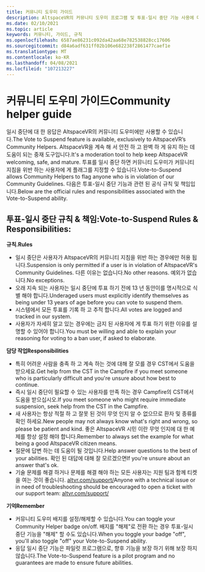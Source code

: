 ```yaml
---
title: 커뮤니티 도우미 가이드
description: AltspaceVR의 커뮤니티 도우미 프로그램 및 투표-일시 중단 기능 사용에 대 한 규칙 및 책임을 최신 상태로 유지 합니다.
ms.date: 02/10/2021
ms.topic: article
keywords: 커뮤니티, 가이드, 규칙
ms.openlocfilehash: 6587ae86231c092da42aa68e782538828cc17606
ms.sourcegitcommit: d84a6adf631ff02b106e682238f2861477caef1e
ms.translationtype: MT
ms.contentlocale: ko-KR
ms.lasthandoff: 04/08/2021
ms.locfileid: "107213227"
---
```

# <a name="community-helper-guide"></a><span data-ttu-id="dd012-104">커뮤니티 도우미 가이드</span><span class="sxs-lookup"><span data-stu-id="dd012-104">Community helper guide</span></span>

<span data-ttu-id="dd012-105">일시 중단에 대 한 응답은 AltspaceVR의 커뮤니티 도우미에만 사용할 수 있습니다.</span><span class="sxs-lookup"><span data-stu-id="dd012-105">The Vote to Suspend feature is available, exclusively to AltspaceVR’s Community Helpers.</span></span> <span data-ttu-id="dd012-106">AltspaceVR을 계속 해 서 안전 하 고 완벽 하 게 유지 하는 데 도움이 되는 중재 도구입니다.</span><span class="sxs-lookup"><span data-stu-id="dd012-106">It's a moderation tool to help keep AltspaceVR welcoming, safe, and mature.</span></span> <span data-ttu-id="dd012-107">투표를 일시 중단 하면 커뮤니티 도우미가 커뮤니티 지침을 위반 하는 사용자에 게 플래그를 지정할 수 있습니다.</span><span class="sxs-lookup"><span data-stu-id="dd012-107">Vote-to-Suspend allows Community Helpers to flag anyone who is in violation of our Community Guidelines.</span></span> <span data-ttu-id="dd012-108">다음은 투표-일시 중단 기능과 관련 된 공식 규칙 및 책임입니다.</span><span class="sxs-lookup"><span data-stu-id="dd012-108">Below are the official rules and responsibilities associated with the Vote-to-Suspend ability.</span></span> 

## <a name="vote-to-suspend-rules--responsibilities"></a><span data-ttu-id="dd012-109">투표-일시 중단 규칙 & 책임:</span><span class="sxs-lookup"><span data-stu-id="dd012-109">Vote-to-Suspend Rules & Responsibilities:</span></span> 

<span data-ttu-id="dd012-110">**규칙.**</span><span class="sxs-lookup"><span data-stu-id="dd012-110">**Rules**</span></span> 

* <span data-ttu-id="dd012-111">일시 중단은 사용자가 AltspaceVR의 커뮤니티 지침을 위반 하는 경우에만 허용 됩니다.</span><span class="sxs-lookup"><span data-stu-id="dd012-111">Suspension is only permitted if a user is in violation of AltspaceVR's Community Guidelines.</span></span> <span data-ttu-id="dd012-112">다른 이유는 없습니다.</span><span class="sxs-lookup"><span data-stu-id="dd012-112">No other reasons.</span></span> <span data-ttu-id="dd012-113">예외가 없습니다.</span><span class="sxs-lookup"><span data-stu-id="dd012-113">No exceptions.</span></span>  
* <span data-ttu-id="dd012-114">오래 지속 되는 사용자는 일시 중단에 투표 하기 전에 13 년 동안이를 명시적으로 식별 해야 합니다.</span><span class="sxs-lookup"><span data-stu-id="dd012-114">Underaged users must explicitly identify themselves as being under 13 years of age before you can vote to suspend them.</span></span> 
* <span data-ttu-id="dd012-115">시스템에서 모든 투표를 기록 하 고 추적 합니다.</span><span class="sxs-lookup"><span data-stu-id="dd012-115">All votes are logged and tracked in our system.</span></span> 
* <span data-ttu-id="dd012-116">사용자가 자세히 알고 있는 경우에는 금지 된 사용자에 게 투표 하기 위한 이유를 설명할 수 있어야 합니다.</span><span class="sxs-lookup"><span data-stu-id="dd012-116">You must be willing and able to explain your reasoning for voting to a ban user, if asked to elaborate.</span></span> 

<span data-ttu-id="dd012-117">**담당 작업**</span><span class="sxs-lookup"><span data-stu-id="dd012-117">**Responsibilities**</span></span> 

* <span data-ttu-id="dd012-118">특히 어려운 사람을 충족 하 고 계속 하는 것에 대해 잘 모를 경우 CST에서 도움을 받으세요.</span><span class="sxs-lookup"><span data-stu-id="dd012-118">Get help from the CST in the Campfire if you meet someone who is particularly difficult and you're unsure about how best to continue.</span></span>  
* <span data-ttu-id="dd012-119">즉시 일시 중단이 필요할 수 있는 사용자를 만족 하는 경우 Campfire의 CST에서 도움을 받으십시오.</span><span class="sxs-lookup"><span data-stu-id="dd012-119">If you meet someone who might require immediate suspension, seek help from the CST in the Campfire.</span></span> 
* <span data-ttu-id="dd012-120">새 사용자는 항상 적절 하 고 잘못 된 것이 무엇 인지 알 수 없으므로 환자 및 종류를 확인 하세요.</span><span class="sxs-lookup"><span data-stu-id="dd012-120">New people may not always know what's right and wrong, so please be patient and kind.</span></span> <span data-ttu-id="dd012-121">좋은 AltspaceVR 시민 이란 무엇 인지에 대 한 예제를 항상 설정 해야 합니다.</span><span class="sxs-lookup"><span data-stu-id="dd012-121">Remember to always set the example for what being a good AltspaceVR citizen means.</span></span> 
* <span data-ttu-id="dd012-122">질문에 답변 하는 데 도움이 될 것입니다.</span><span class="sxs-lookup"><span data-stu-id="dd012-122">Help answer questions to the best of your abilities.</span></span> <span data-ttu-id="dd012-123">확인 된 대답에 대해 잘 모르겠으면</span><span class="sxs-lookup"><span data-stu-id="dd012-123">If you're unsure about an answer that's ok.</span></span> 
* <span data-ttu-id="dd012-124">기술 문제를 해결 하거나 문제를 해결 해야 하는 모든 사용자는 지원 팀과 함께 티켓을 여는 것이 좋습니다. [altvr.com/support/](https://help.altvr.com/hc/requests/new?ticket_form_id=114093998653)</span><span class="sxs-lookup"><span data-stu-id="dd012-124">Anyone with a technical issue or in need of troubleshooting should be encouraged to open a ticket with our support team: [altvr.com/support/](https://help.altvr.com/hc/requests/new?ticket_form_id=114093998653)</span></span>

<span data-ttu-id="dd012-125">**기억**</span><span class="sxs-lookup"><span data-stu-id="dd012-125">**Remember**</span></span> 

* <span data-ttu-id="dd012-126">커뮤니티 도우미 배지를 설정/해제할 수 있습니다.</span><span class="sxs-lookup"><span data-stu-id="dd012-126">You can toggle your Community Helper badge on/off.</span></span> <span data-ttu-id="dd012-127">배지를 "해제"로 전환 하는 경우 투표-일시 중단 기능을 "해제" 할 수도 있습니다.</span><span class="sxs-lookup"><span data-stu-id="dd012-127">When you toggle your badge "off", you'll also toggle "off" your Vote-to-Suspend ability.</span></span> 
* <span data-ttu-id="dd012-128">응답 일시 중단 기능은 파일럿 프로그램으로, 향후 기능을 보장 하기 위해 보장 하지 않습니다.</span><span class="sxs-lookup"><span data-stu-id="dd012-128">The Vote-to-Suspend feature is a pilot program and no guarantees are made to ensure future abilities.</span></span> 